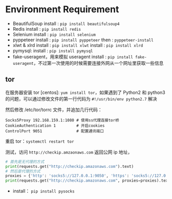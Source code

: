 
# Environment Requirement

- BeautifulSoup
    install : `pip install beautifulsoup4`
- Redis
    install : `pip install redis`
- Selenium
    install : `pip install selenium`
- pyppeteer
    install : `pip install pyppeteer`
    then : `pyppeteer-install`
- xlwt & xlrd
    install : `pip install xlwt`
    install : `pip install xlrd`
- pymysql:
    install : `pip install pymysql`
- fake-useragent，用来模拟 useragent
    install : `pip install fake-useragent`，不过第一次使用的时候需要连接外网从一个网址里获取一些信息

## tor

在服务器安装 tor [centos]: `yum install tor`，如果遇到了 Python2 和 python3 的问题，可以通过修改文件的第一行代码为 `#!/usr/bin/env python2.7` 解决

然后修改 /etc/tor/torrc 文件，并追加几行代码：
```
Socks5Proxy 192.168.159.1:1080 # 使用ss代理连接tor桥
CookieAuthentication 1         # 开启cookies
ControlPort 9051               # 配置通讯端口
```

重启 tor：`systemctl restart tor`

测试，访问 `http://checkip.amzaonaws.com` 返回公网 ip 地址，

```python
# 首先是无代理的方式
print(requests.get("http://checkip.amazonaws.com").text)
# 然后是代理的方式
proxies = {'http': 'socks5://127.0.0.1:9050', 'https': 'socks5://127.0.0.1:9050'}
print(requests.get("http://checkip.amazonaws.com", proxies=proxies).text)
```

  - install： `pip install pysocks`


